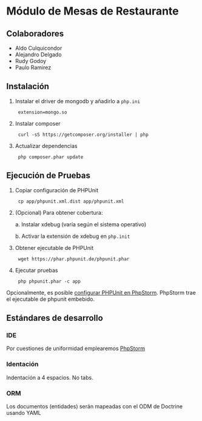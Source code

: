 Módulo de Mesas de Restaurante
===============================

## Colaboradores

- Aldo Culquicondor
- Alejandro Delgado
- Rudy Godoy
- Paulo Ramirez

## Instalación

1. Instalar el driver de mongodb y añadirlo a `php.ini`

        extension=mongo.so
    
2. Instalar composer

        curl -sS https://getcomposer.org/installer | php
    
3. Actualizar dependencias

        php composer.phar update
        
        
## Ejecución de Pruebas

1. Copiar configuración de PHPUnit

        cp app/phpunit.xml.dist app/phpunit.xml
        
2. (Opcional) Para obtener cobertura:

    a. Instalar xdebug (varía según el sistema operativo)
    
    b. Activar la extensión de xdebug en `php.init`
    
3. Obtener ejecutable de PHPUnit

        wget https://phar.phpunit.de/phpunit.phar

4. Ejecutar pruebas

        php phpunit.phar -c app
 
Opcionalmente, es posible
[configurar PHPUnit en PhpStorm](https://confluence.jetbrains.com/display/PhpStorm/Debugging,+Profiling+and+Testing+Symfony2+-+Symfony+Development+using+PhpStorm#Debugging%2CProfilingandTestingSymfony2-SymfonyDevelopmentusingPhpStorm-UnitTestingSymfony2).
PhpStorm trae el ejecutable de phpunit embebido.

## Estándares de desarrollo

### IDE

Por cuestiones de uniformidad emplearemos [PhpStorm](https://www.jetbrains.com/phpstorm/)

### Identación

Indentación a 4 espacios. No tabs.

### ORM

Los documentos (entidades) serán mapeadas con el ODM de Doctrine usando YAML

